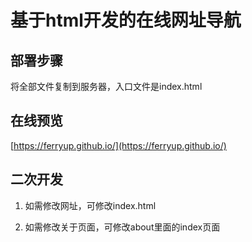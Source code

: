 # 基于html开发的在线网址导航

## 部署步骤

将全部文件复制到服务器，入口文件是index.html


## 在线预览

[https://ferryup.github.io/](https://ferryup.github.io/)


## 二次开发

1. 如需修改网址，可修改index.html

2. 如需修改关于页面，可修改about里面的index页面
